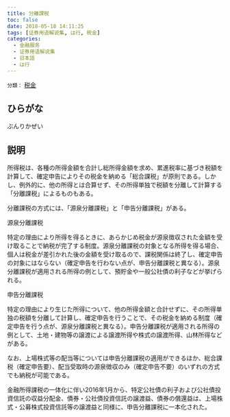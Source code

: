 ```yaml
---
title: 分離課税
toc: false
date: 2018-05-18 14:11:25
tags: [证券用语解说集, は行, 税金]
categories:
  - 金融服务
  - 证券用语解说集
  - 日本語
  - は行
---
```


`分類：` [税金](/tags/税金/)

## ひらがな

ぶんりかぜい

## 説明

所得税は、各種の所得金額を合計し総所得金額を求め、累進税率に基づき税額を計算して、確定申告によりその税金を納める「総合課税」が原則である。しかし、例外的に、他の所得とは合算せず、その所得単独で税額を分離して計算する「分離課税」によるものもある。

分離課税の方式には、「源泉分離課税」と「申告分離課税」がある。

源泉分離課税

特定の理由により所得を得るときに、あらかじめ税金が源泉徴収された金額を受け取ることで納税が完了する制度。源泉分離課税の対象となる所得を得る場合、個人は税金が差引かれた後の金額を受け取るので、課税関係は終了し、確定申告の対象にはならない（確定申告を行わない点が、申告分離課税と異なる）。源泉分離課税が適用される所得の例として、預貯金や一般公社債の利子などが挙げられる。

申告分離課税

特定の理由により生じた所得について、他の所得金額と合計せずに、その所得単独の税額を分離して計算し、確定申告を行うことで、その税金を納める制度（確定申告を行う点が、源泉分離課税と異なる）。申告分離課税が適用される所得の例として、土地・建物等の譲渡による譲渡所得や株式の譲渡所得、山林所得などがある。

なお、上場株式等の配当等については申告分離課税の適用ができるほか、総合課税（確定申告要）、配当受取時の源泉徴収のみ（確定申告不要）のいずれの方式でも納税が可能である。

金融所得課税の一体化に伴い2016年1月から、特定公社債の利子および公社債投資信託の収益分配金、債券・公社債投資信託の譲渡益、債券の償還益は、上場株式・公募株式投資信託等の譲渡益と同様に、申告分離課税に一本化された。

